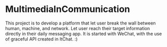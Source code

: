 # MultimediaInCommunication
This project is to develop a platform that let user break the wall between human, machine, and network. Let user reach their target information directly in their daily messaging app. It is started with WeChat, with the use of graceful API created in ItChat. :)
